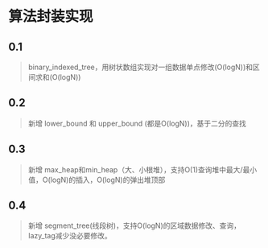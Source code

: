 # 算法封装实现 
## 0.1 
>binary_indexed_tree，用树状数组实现对一组数据单点修改(O(logN))和区间求和(O(logN))
## 0.2
>新增 lower_bound 和 upper_bound (都是O(logN))，基于二分的查找
## 0.3
>新增 max_heap和min_heap（大、小根堆），支持O(1)查询堆中最大/最小值，O(logN)的插入，O(logN)的弹出堆顶部
## 0.4
>新增 segment_tree(线段树)，支持O(logN)的区域数据修改、查询，lazy_tag减少没必要修改。
